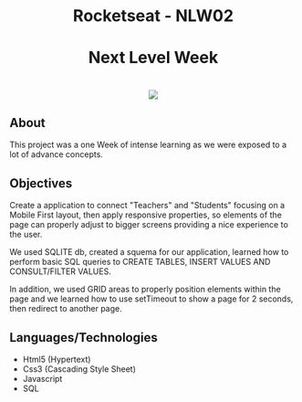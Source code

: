 
<h1 align="center">Rocketseat - NLW02</h1>

<h1 align="center"><b>Next Level Week</b></h1>

<h1 align="center">
    <img src="https://ik.imagekit.io/cnbmdh4b9w/2_-_NLW__02_-_1400x900_Aqodz7lQH.jpg">
</h1>


## About
This project was a one Week of intense learning as we were exposed to a lot of advance concepts.

## Objectives
Create a application to connect "Teachers" and "Students" focusing on a Mobile First layout, then apply responsive properties, so elements of the page can properly adjust to bigger screens providing a nice experience to the user. 

We used SQLITE db, created a squema for our application, learned how to perform basic SQL queries to CREATE TABLES, INSERT VALUES AND CONSULT/FILTER VALUES. 

In addition, we used GRID areas to properly position elements within the page and we learned how to use setTimeout to show a page for 2 seconds, then redirect to another page.

## Languages/Technologies
- Html5 (Hypertext)
- Css3 (Cascading Style Sheet)
- Javascript
- SQL











